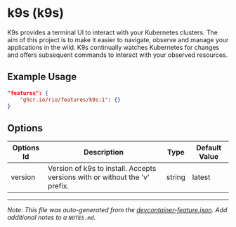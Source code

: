
# k9s (k9s)

K9s provides a terminal UI to interact with your Kubernetes clusters. The aim of this project is to make it easier to navigate, observe and manage your applications in the wild. K9s continually watches Kubernetes for changes and offers subsequent commands to interact with your observed resources.

## Example Usage

```json
"features": {
    "ghcr.io/rio/features/k9s:1": {}
}
```

## Options

| Options Id | Description | Type | Default Value |
|-----|-----|-----|-----|
| version | Version of k9s to install. Accepts versions with or without the 'v' prefix. | string | latest |



---

_Note: This file was auto-generated from the [devcontainer-feature.json](https://github.com/rio/features/blob/main/src/k9s/devcontainer-feature.json).  Add additional notes to a `NOTES.md`._
